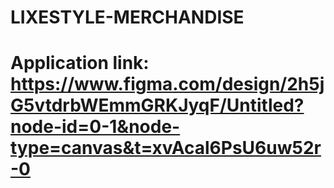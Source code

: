 # LIXESTYLE-MERCHANDISE

# Application link: https://www.figma.com/design/2h5jG5vtdrbWEmmGRKJyqF/Untitled?node-id=0-1&node-type=canvas&t=xvAcal6PsU6uw52r-0
